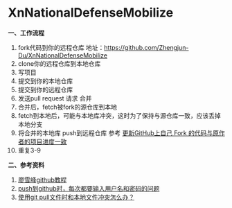 ﻿# XnNationalDefenseMobilize

<b>一、工作流程</b>  
1. fork代码到你的远程仓库   地址：https://github.com/Zhengjun-Du/XnNationalDefenseMobilize   
2. clone你的远程仓库到本地仓库  
3. 写项目  
4. 提交到你的本地仓库  
5. 提交到你的远程仓库  
6. 发送pull request 请求 合并  
7. 合并后，fetch被fork的源仓库到本地  
8. fetch到本地后，可能与本地库冲突，这时为了保持与源仓库一致，应该丢掉本地分支  
9. 将合并的本地库 push到远程仓库  参考 <a href="http://blog.csdn.net/peterwanghao/article/details/49762479">更新GitHub上自己 Fork 的代码与原作者的项目进度一致</a>    
10. 重复3-9  

<b>二、参考资料</b>    
1. <a href="http://www.liaoxuefeng.com/wiki/0013739516305929606dd18361248578c67b8067c8c017b000/">廖雪峰github教程</a>    
2. <a href="http://blog.csdn.net/yuquan0821/article/details/8210944">     push到github时，每次都要输入用户名和密码的问题</a>
3. <a href="http://www.01happy.com/git-resolve-conflicts/">使用git pull文件时和本地文件冲突怎么办？</a>

